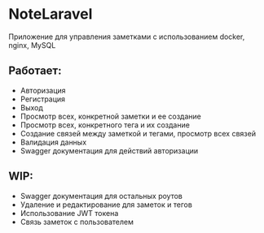 # NoteLaravel
Приложение для управления заметками с использованием docker, nginx, MySQL

## Работает:
- Авторизация
- Регистрация
- Выход
- Просмотр всех, конкретной заметки и ее создание
- Просмотр всех, конкретного тега и их создание
- Создание связей между заметкой и тегами, просмотр всех связей
- Валидация данных
- Swagger документация для действий авторизации
 
## WIP:
- Swagger документация для остальных роутов
- Удаление и редактирование для заметок и тегов
- Использование JWT токена
- Связь заметок с пользователем
